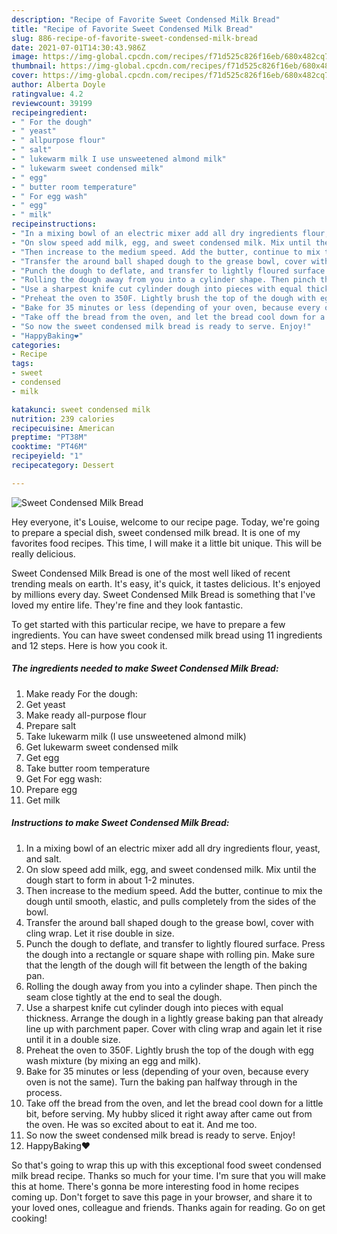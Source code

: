 ```yaml
---
description: "Recipe of Favorite Sweet Condensed Milk Bread"
title: "Recipe of Favorite Sweet Condensed Milk Bread"
slug: 886-recipe-of-favorite-sweet-condensed-milk-bread
date: 2021-07-01T14:30:43.986Z
image: https://img-global.cpcdn.com/recipes/f71d525c826f16eb/680x482cq70/sweet-condensed-milk-bread-recipe-main-photo.jpg
thumbnail: https://img-global.cpcdn.com/recipes/f71d525c826f16eb/680x482cq70/sweet-condensed-milk-bread-recipe-main-photo.jpg
cover: https://img-global.cpcdn.com/recipes/f71d525c826f16eb/680x482cq70/sweet-condensed-milk-bread-recipe-main-photo.jpg
author: Alberta Doyle
ratingvalue: 4.2
reviewcount: 39199
recipeingredient:
- " For the dough"
- " yeast"
- " allpurpose flour"
- " salt"
- " lukewarm milk I use unsweetened almond milk"
- " lukewarm sweet condensed milk"
- " egg"
- " butter room temperature"
- " For egg wash"
- " egg"
- " milk"
recipeinstructions:
- "In a mixing bowl of an electric mixer add all dry ingredients flour, yeast, and salt."
- "On slow speed add milk, egg, and sweet condensed milk. Mix until the dough start to form in about 1-2 minutes."
- "Then increase to the medium speed. Add the butter, continue to mix the dough until smooth, elastic, and pulls completely from the sides of the bowl."
- "Transfer the around ball shaped dough to the grease bowl, cover with cling wrap. Let it rise double in size."
- "Punch the dough to deflate, and transfer to lightly floured surface. Press the dough into a rectangle or square shape with rolling pin. Make sure that the length of the dough will fit between the length of the baking pan."
- "Rolling the dough away from you into a cylinder shape. Then pinch the seam close tightly at the end to seal the dough."
- "Use a sharpest knife cut cylinder dough into pieces with equal thickness. Arrange the dough in a lightly grease baking pan that already line up with parchment paper. Cover with cling wrap and again let it rise until it in a double size."
- "Preheat the oven to 350F. Lightly brush the top of the dough with egg wash mixture (by mixing an egg and milk)."
- "Bake for 35 minutes or less (depending of your oven, because every oven is not the same). Turn the baking pan halfway through in the process."
- "Take off the bread from the oven, and let the bread cool down for a little bit, before serving. My hubby sliced it right away after came out from the oven. He was so excited about to eat it. And me too."
- "So now the sweet condensed milk bread is ready to serve. Enjoy!"
- "HappyBaking❤️"
categories:
- Recipe
tags:
- sweet
- condensed
- milk

katakunci: sweet condensed milk 
nutrition: 239 calories
recipecuisine: American
preptime: "PT38M"
cooktime: "PT46M"
recipeyield: "1"
recipecategory: Dessert

---
```



![Sweet Condensed Milk Bread](https://img-global.cpcdn.com/recipes/f71d525c826f16eb/680x482cq70/sweet-condensed-milk-bread-recipe-main-photo.jpg)

Hey everyone, it's Louise, welcome to our recipe page. Today, we're going to prepare a special dish, sweet condensed milk bread. It is one of my favorites food recipes. This time, I will make it a little bit unique. This will be really delicious.



Sweet Condensed Milk Bread is one of the most well liked of recent trending meals on earth. It's easy, it's quick, it tastes delicious. It's enjoyed by millions every day. Sweet Condensed Milk Bread is something that I've loved my entire life. They're fine and they look fantastic.


To get started with this particular recipe, we have to prepare a few ingredients. You can have sweet condensed milk bread using 11 ingredients and 12 steps. Here is how you cook it.

<!--inarticleads1-->

##### The ingredients needed to make Sweet Condensed Milk Bread:

1. Make ready  For the dough:
1. Get  yeast
1. Make ready  all-purpose flour
1. Prepare  salt
1. Take  lukewarm milk (I use unsweetened almond milk)
1. Get  lukewarm sweet condensed milk
1. Get  egg
1. Take  butter room temperature
1. Get  For egg wash:
1. Prepare  egg
1. Get  milk




<!--inarticleads2-->

##### Instructions to make Sweet Condensed Milk Bread:

1. In a mixing bowl of an electric mixer add all dry ingredients flour, yeast, and salt.
1. On slow speed add milk, egg, and sweet condensed milk. Mix until the dough start to form in about 1-2 minutes.
1. Then increase to the medium speed. Add the butter, continue to mix the dough until smooth, elastic, and pulls completely from the sides of the bowl.
1. Transfer the around ball shaped dough to the grease bowl, cover with cling wrap. Let it rise double in size.
1. Punch the dough to deflate, and transfer to lightly floured surface. Press the dough into a rectangle or square shape with rolling pin. Make sure that the length of the dough will fit between the length of the baking pan.
1. Rolling the dough away from you into a cylinder shape. Then pinch the seam close tightly at the end to seal the dough.
1. Use a sharpest knife cut cylinder dough into pieces with equal thickness. Arrange the dough in a lightly grease baking pan that already line up with parchment paper. Cover with cling wrap and again let it rise until it in a double size.
1. Preheat the oven to 350F. Lightly brush the top of the dough with egg wash mixture (by mixing an egg and milk).
1. Bake for 35 minutes or less (depending of your oven, because every oven is not the same). Turn the baking pan halfway through in the process.
1. Take off the bread from the oven, and let the bread cool down for a little bit, before serving. My hubby sliced it right away after came out from the oven. He was so excited about to eat it. And me too.
1. So now the sweet condensed milk bread is ready to serve. Enjoy!
1. HappyBaking❤️




So that's going to wrap this up with this exceptional food sweet condensed milk bread recipe. Thanks so much for your time. I'm sure that you will make this at home. There's gonna be more interesting food in home recipes coming up. Don't forget to save this page in your browser, and share it to your loved ones, colleague and friends. Thanks again for reading. Go on get cooking!
